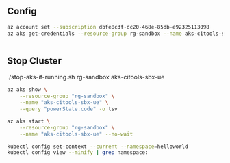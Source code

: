 ## Config

```bash
az account set --subscription dbfe8c3f-dc20-468e-85db-e92325113098 
az aks get-credentials --resource-group rg-sandbox --name aks-citools-sbx-ue
```

```bash

```

## Stop Cluster

./stop-aks-if-running.sh rg-sandbox aks-citools-sbx-ue

```bash
az aks show \
	--resource-group "rg-sandbox" \
	--name "aks-citools-sbx-ue" \
	--query "powerState.code" -o tsv
```

```bash
az aks start \
	--resource-group "rg-sandbox" \
	--name "aks-citools-sbx-ue" --no-wait
```

```bash
kubectl config set-context --current --namespace=helloworld
kubectl config view --minify | grep namespace:
```